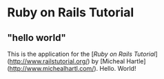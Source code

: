 # Ruby on Rails Tutorial

## "hello world"

This is the application for the
[*Ruby on Rails Tutorial*] (http://www.railstutorial.org/)
by [Micheal Hartle] (http://www.michealhartl.com/). Hello. World!
